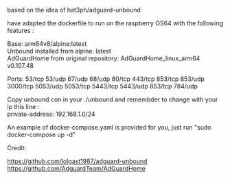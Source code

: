 based on the idea of hat3ph/adguard-unbound 

have adapted the dockerfile to run on the raspberry OS64 with the following features : 

Base: arm64v8/alpine:latest \
Unbound installed from alpine: latest \
AdGuardHome from original repository: AdGuardHome_linux_arm64 v0.107.48 

Ports: 53/tcp 53/udp 67/udp 68/udp 80/tcp 443/tcp 853/tcp 853/udp 3000/tcp 5053/udp 5053/tcp 5443/tcp 5443/udp 853/tcp 784/udp 

Copy unbound.con in your ./unbound and remembder to change with your ip this line : \
        private-address: 192.168.1.0/24

An example of docker-compose.yaml is provided for you, just run "sudo docker-compose up -d" 

Credit: 

https://github.com/lolgast1987/adguard-unbound \
https://github.com/AdguardTeam/AdGuardHome 
